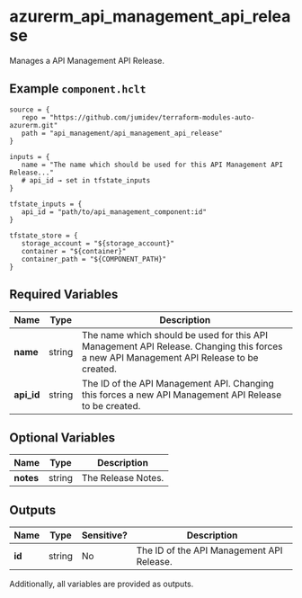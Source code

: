 # azurerm_api_management_api_release

Manages a API Management API Release.

## Example `component.hclt`

```hcl
source = {
   repo = "https://github.com/jumidev/terraform-modules-auto-azurerm.git"   
   path = "api_management/api_management_api_release"   
}

inputs = {
   name = "The name which should be used for this API Management API Release..."   
   # api_id → set in tfstate_inputs
}

tfstate_inputs = {
   api_id = "path/to/api_management_component:id"   
}

tfstate_store = {
   storage_account = "${storage_account}"   
   container = "${container}"   
   container_path = "${COMPONENT_PATH}"   
}

```

## Required Variables

| Name | Type |  Description |
| ---- | --------- |  ----------- |
| **name** | string |  The name which should be used for this API Management API Release. Changing this forces a new API Management API Release to be created. | 
| **api_id** | string |  The ID of the API Management API. Changing this forces a new API Management API Release to be created. | 

## Optional Variables

| Name | Type |  Description |
| ---- | --------- |  ----------- |
| **notes** | string |  The Release Notes. | 



## Outputs

| Name | Type | Sensitive? | Description |
| ---- | ---- | --------- | --------- |
| **id** | string | No  | The ID of the API Management API Release. | 

Additionally, all variables are provided as outputs.
